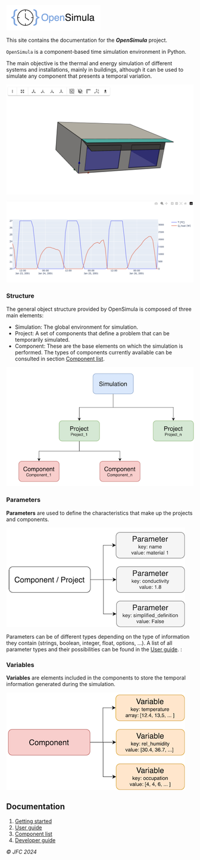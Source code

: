 
![Logo](img/logo_opensimula.png) 

This site contains the documentation for the
___OpenSimula___ project.

`OpenSimula` is a component-based time simulation environment in Python. 

The main objective is the thermal and energy simulation of different systems and installations, mainly in buildings, although it can be used to simulate any component that presents a temporal variation.

![Building shadows example](img/shadows_example.png)

![Plot variables example](img/plot_example.png)


### Structure

The general object structure provided by OpenSimula is composed of three main elements:

- Simulation: The global environment for simulation.
- Project: A set of components that define a problem that can be temporarily simulated.
- Component: These are the base elements on which the simulation is performed. The types of components currently available can be consulted in section [Component list](component_list.md).

![Global structure](img/global_structure.png)

### Parameters

**Parameters** are used to define the characteristics that make up the projects and components. 

![Paremeters](img/parameters.png)

Parameters can be of different types depending on the type of information they contain (strings, boolean, integer, float, options, ...). A list of all parameter types and their possibilities can be found in the [User guide](user_guide.md#parameters). :


### Variables

**Variables** are elements included in the components to store the temporal 
information generated during the simulation.

![Variables](img/variables.png)


## Documentation


1. [Getting started](getting_started.md)
2. [User guide](user_guide.md)
3. [Component list](component_list.md)
3. [Developer guide](developer_guide.md)


_© JFC 2024_
